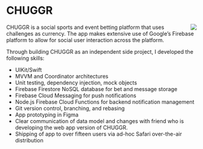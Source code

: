 # CHUGGR
<img src = "CHUGGR v1.1.1 Demo.gif" align = "right">
CHUGGR is a social sports and event betting platform that uses challenges as currency. The app makes extensive use of Google’s Firebase platform to allow for social user interaction across the platform.

Through building CHUGGR as an independent side project, I developed the following skills:

* UIKit/Swift
* MVVM and Coordinator architectures
* Unit testing, dependency injection, mock objects
* Firebase Firestore NoSQL database for bet and message storage
* Firebase Cloud Messaging for push notifications
* Node.js Firebase Cloud Functions for backend notification management
* Git version control, branching, and rebasing
* App prototyping in Figma
* Clear communication of data model and changes with friend who is developing the web app version of CHUGGR.
* Shipping of app to over fifteen users via ad-hoc Safari over-the-air distribution
